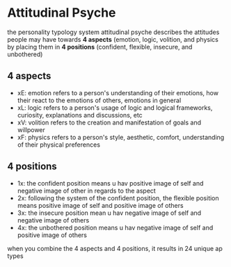 # Attitudinal Psyche
the personality typology system attitudinal psyche describes the attitudes people may have towards **4 aspects** (emotion, logic, volition, and physics by placing them in **4 positions** (confident, flexible, insecure, and unbothered)

## 4 aspects
- xE: emotion refers to a person's understanding of their emotions, how their react to the emotions of others, emotions in general
- xL: logic refers to a person's usage of logic and logical frameworks, curiosity, explanations and discussions, etc
- xV: volition refers to the creation and manifestation of goals and willpower
- xF: physics refers to a person's style, aesthetic, comfort, understanding of their physical preferences

## 4 positions
- 1x: the confident position means u hav positive image of self and negative image of other in regards to the aspect
- 2x: following the system of the confident position, the flexible position means positive image of self and positive image of others
- 3x: the insecure position mean u hav negative image of self and negative image of others
- 4x: the unbothered position means u hav negative image of self and positive image of others

when you combine the 4 aspects and 4 positions, it results in 24 unique ap types 
